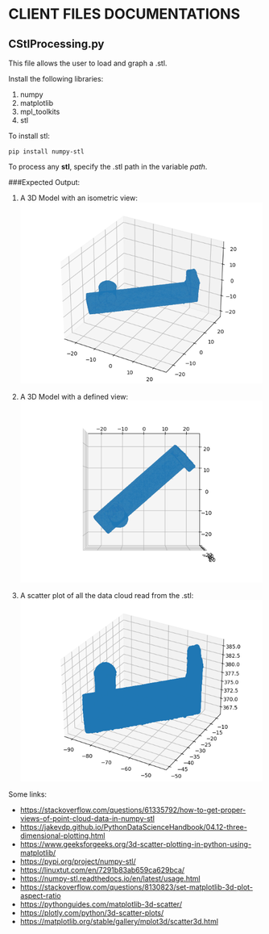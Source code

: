 CLIENT FILES DOCUMENTATIONS
====================

CStlProcessing.py
---------------------

This file allows the user to load and graph a .stl.  

Install the following libraries:
1. numpy
2. matplotlib
3. mpl_toolkits
4. stl

To install stl:  

    pip install numpy-stl

To process any __stl__, specify the .stl path in the variable *path*.

###Expected Output:
1. A 3D Model with an isometric view:  
![Alt text](./img/Figure_1.png)

2. A 3D Model with a defined view:  
![Alt text](./img/Figure_2.png)

3. A scatter plot of all the data cloud read from the .stl:  
![Alt text](./img/Figure_3.png)  

Some links:  
- https://stackoverflow.com/questions/61335792/how-to-get-proper-views-of-point-cloud-data-in-numpy-stl
- https://jakevdp.github.io/PythonDataScienceHandbook/04.12-three-dimensional-plotting.html
- https://www.geeksforgeeks.org/3d-scatter-plotting-in-python-using-matplotlib/
- https://pypi.org/project/numpy-stl/
- https://linuxtut.com/en/7291b83ab659ca629bca/
- https://numpy-stl.readthedocs.io/en/latest/usage.html
- https://stackoverflow.com/questions/8130823/set-matplotlib-3d-plot-aspect-ratio
- https://pythonguides.com/matplotlib-3d-scatter/
- https://plotly.com/python/3d-scatter-plots/
- https://matplotlib.org/stable/gallery/mplot3d/scatter3d.html